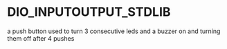 # DIO_INPUTOUTPUT_STDLIB
a push button used to turn 3 consecutive leds and a buzzer on and turning them off after 4 pushes
